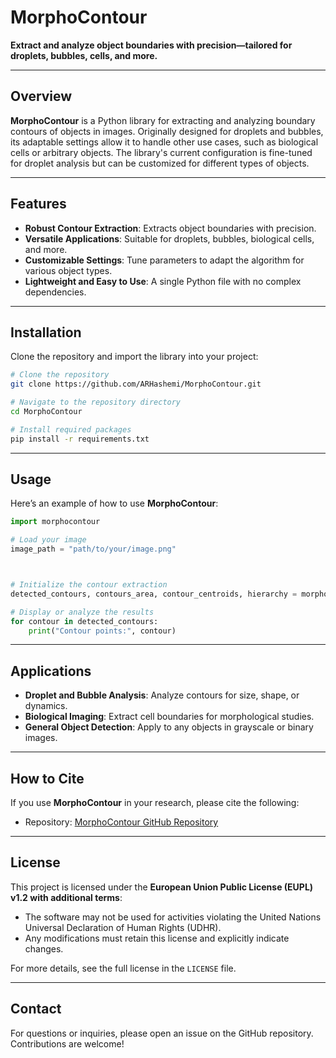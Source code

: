 # MorphoContour

**Extract and analyze object boundaries with precision—tailored for droplets, bubbles, cells, and more.**

---

## Overview

**MorphoContour** is a Python library for extracting and analyzing boundary contours of objects in images. Originally designed for droplets and bubbles, its adaptable settings allow it to handle other use cases, such as biological cells or arbitrary objects. The library's current configuration is fine-tuned for droplet analysis but can be customized for different types of objects.

---

## Features

- **Robust Contour Extraction**: Extracts object boundaries with precision.
- **Versatile Applications**: Suitable for droplets, bubbles, biological cells, and more.
- **Customizable Settings**: Tune parameters to adapt the algorithm for various object types.
- **Lightweight and Easy to Use**: A single Python file with no complex dependencies.

---

## Installation

Clone the repository and import the library into your project:

```bash
# Clone the repository
git clone https://github.com/ARHashemi/MorphoContour.git

# Navigate to the repository directory
cd MorphoContour

# Install required packages
pip install -r requirements.txt
```

---

## Usage

Here’s an example of how to use **MorphoContour**:

```python
import morphocontour

# Load your image
image_path = "path/to/your/image.png"



# Initialize the contour extraction
detected_contours, contours_area, contour_centroids, hierarchy = morphocontour.contour_finder(image_path)

# Display or analyze the results
for contour in detected_contours:
    print("Contour points:", contour)
```

---

## Applications

- **Droplet and Bubble Analysis**: Analyze contours for size, shape, or dynamics.
- **Biological Imaging**: Extract cell boundaries for morphological studies.
- **General Object Detection**: Apply to any objects in grayscale or binary images.

---

## How to Cite

If you use **MorphoContour** in your research, please cite the following:

- Repository: [MorphoContour GitHub Repository](https://github.com/ARHashemi/MorphoContour)


---

## License

This project is licensed under the **European Union Public License (EUPL) v1.2 with additional terms**:

- The software may not be used for activities violating the United Nations Universal Declaration of Human Rights (UDHR).
- Any modifications must retain this license and explicitly indicate changes.

For more details, see the full license in the `LICENSE` file.


---

## Contact

For questions or inquiries, please open an issue on the GitHub repository.
Contributions are welcome! 
